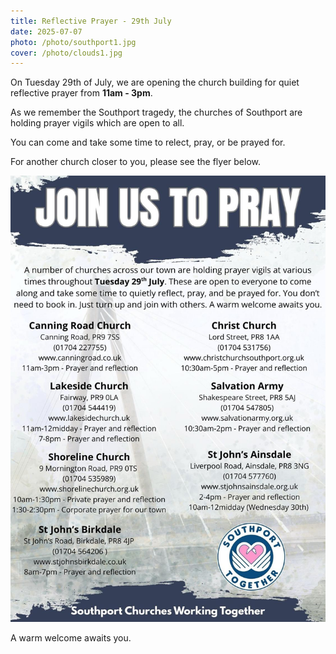 ```yaml
---
title: Reflective Prayer - 29th July
date: 2025-07-07
photo: /photo/southport1.jpg
cover: /photo/clouds1.jpg
---
```


On Tuesday 29th of July, we are opening the church building for quiet reflective prayer from **11am - 3pm**.

As we remember the Southport tragedy, the churches of Southport are holding prayer vigils which are open to all.

You can come and take some time to relect, pray, or be prayed for.

For another church closer to you, please see the flyer below.

![Southport Prayer Flyer](/photo/july-prayer-flyer.jpg)

A warm welcome awaits you.
